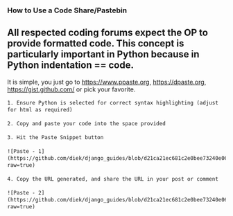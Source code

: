 ### How to Use a Code Share/Pastebin

## All respected coding forums expect the OP to provide formatted code. This concept is particularly important in Python because in Python indentation == code.

It is simple, you just go to https://www.ppaste.org, https://dpaste.org, https://gist.github.com/ or pick your favorite. 

    1. Ensure Python is selected for correct syntax highlighting (adjust for html as required)
    
    2. Copy and paste your code into the space provided
    
    3. Hit the Paste Snippet button
    
    ![Paste - 1](https://github.com/diek/django_guides/blob/d21ca21ec681c2e0bee73240e06ef1196f835f20/img/dpaste_1.png?raw=true)
    
    4. Copy the URL generated, and share the URL in your post or comment
    
    ![Paste - 2](https://github.com/diek/django_guides/blob/d21ca21ec681c2e0bee73240e06ef1196f835f20/img/dpaste_2.png?raw=true)
